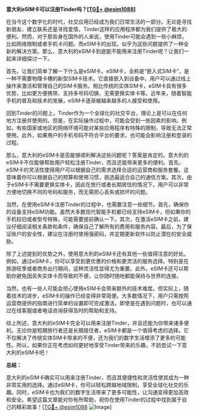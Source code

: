 **意大利eSIM卡可以注册Tinder吗？[[TG💪+ @esim1088](https://t.me/s/esim1088)]**

在当今这个数字化的时代，社交应用已经成为我们日常生活的一部分。无论是寻找新朋友、建立联系还是寻找爱情，Tinder这样的应用程序都为我们提供了极大的便利。然而，对于那些身在国外的人来说，使用Tinder可能会遇到一些小麻烦，比如网络限制或者手机卡问题。而eSIM卡的出现，似乎为这些问题提供了一种全新的解决方案。那么，意大利的eSIM卡到底能不能用来注册Tinder呢？让我们一起来详细探讨一下。

首先，让我们简单了解一下什么是eSIM卡。eSIM卡，全称是“嵌入式SIM卡”，是一种不需要物理卡槽的新型SIM卡技术。它直接嵌入到设备中，用户可以通过线上操作来激活和管理自己的SIM卡服务。相比传统的实体SIM卡，eSIM卡具有很多优势，比如更方便携带、支持多号码切换、无需更换实体卡等。近年来，随着智能手机的普及和技术的发展，eSIM卡逐渐被越来越多的人接受和使用。

回到Tinder的问题上，Tinder作为一个全球化的社交平台，理论上是可以在任何地方注册并使用的。但是，在实际操作过程中，可能会受到一些因素的影响。例如，有些国家或地区的网络环境可能对某些应用程序有特殊的限制，导致无法正常使用。此外，如果用户的手机号码不符合平台的要求，也可能会影响注册和登录的过程。

那么，意大利的eSIM卡是否能够顺利解决这些问题呢？答案是肯定的。意大利的eSIM卡不仅能够帮助用户轻松注册Tinder，而且还能带来更多的便利。首先，eSIM卡的灵活性使得用户可以根据自己的需求选择合适的运营商和服务套餐。这意味着你可以根据自己的预算和使用习惯，挑选最适合自己的通信方案。其次，由于eSIM卡不需要更换实体卡，因此在旅行或者长期居住的情况下，用户可以非常方便地切换不同的号码和服务，而无需担心丢失或损坏的问题。

当然，在使用eSIM卡注册Tinder的过程中，也需要注意一些细节。首先，确保你的设备支持eSIM功能。虽然大多数现代智能手机都已经支持eSIM卡，但如果你的手机较旧或者型号特殊，可能需要提前确认一下。其次，在激活eSIM卡之前，建议仔细阅读相关条款和条件，确保自己了解所有的费用和服务内容。最后，为了保证账户的安全性，建议在注册时使用强密码，并定期更新软件以防止潜在的安全威胁。

除了上述提到的优势之外，使用意大利的eSIM卡还有其他一些值得注意的好处。例如，通过eSIM卡，你可以享受到更优惠的价格和更灵活的服务选择。特别是在旅游旺季或者商务出行期间，这种灵活性显得尤为重要。此外，eSIM卡还可以帮助你避免因丢失实体卡而导致的不便，让你随时随地都能保持与世界的连接。

当然，也有一些人可能会担心使用eSIM卡会带来额外的技术难度。但实际上，随着技术的进步，eSIM卡的操作已经变得非常简便。大多数情况下，用户只需按照运营商提供的指南进行简单的设置即可完成激活。即使是在遇到问题时，也可以通过在线客服或者电话咨询获得及时的帮助和支持。

综上所述，意大利的eSIM卡完全可以用来注册Tinder，并且还能为你带来诸多便利。无论你是短期旅行者还是长期居住者，eSIM卡都是一个值得考虑的选择。它不仅解决了传统实体SIM卡带来的不便，还为我们的数字生活增添了更多的可能性。所以，如果你正在考虑如何更好地享受Tinder带来的乐趣，不妨尝试一下意大利的eSIM卡吧！

**总结：**

意大利的eSIM卡确实可以用来注册Tinder，而且其便捷性和灵活性使其成为一种非常实用的选择。通过eSIM卡，你可以轻松跨越地域限制，享受全球化社交的乐趣。同时，eSIM卡也为我们的数字生活带来了更多可能性，让沟通变得更加高效和安全。希望这篇文章能对你有所帮助，祝你在使用Tinder的过程中找到属于自己的精彩故事！[[TG💪+ @esim1088](https://t.me/s/esim1088) ![Image](https://i.postimg.cc/4NQfJmqS/Snipaste-2025-05-13-00-14-12.png)]